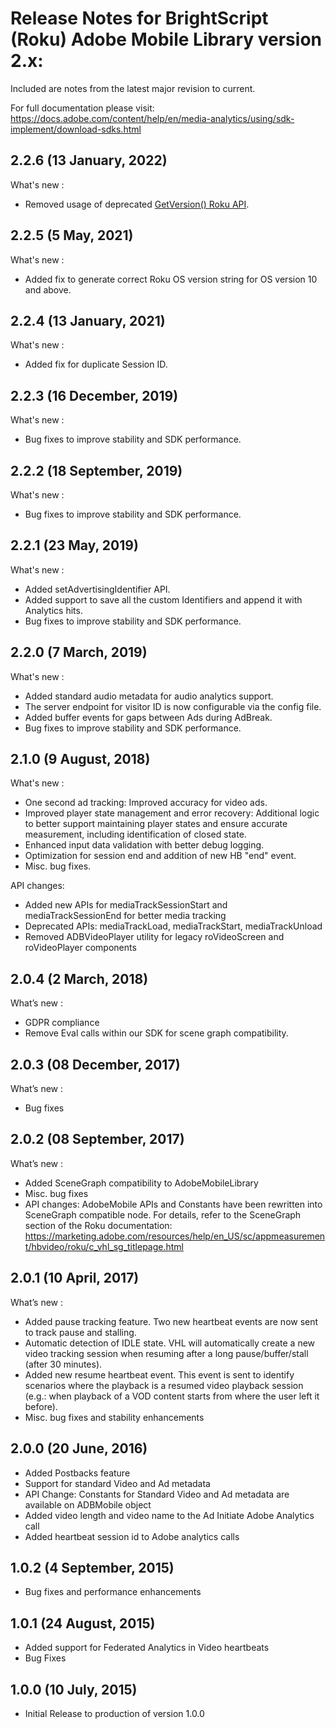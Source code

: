 # Release Notes for BrightScript (Roku) Adobe Mobile Library version 2.x:

Included are notes from the latest major revision to current.

For full documentation please visit:
https://docs.adobe.com/content/help/en/media-analytics/using/sdk-implement/download-sdks.html

## 2.2.6 (13 January, 2022)
What's new :
- Removed usage of deprecated [GetVersion() Roku API](https://developer.roku.com/docs/references/brightscript/interfaces/ifdeviceinfo.md#getversion-as-string).

## 2.2.5 (5 May, 2021)
What's new :
- Added fix to generate correct Roku OS version string for OS version 10 and above.

## 2.2.4 (13 January, 2021)
What's new :
- Added fix for duplicate Session ID.

## 2.2.3 (16 December, 2019)
What's new :
- Bug fixes to improve stability and SDK performance.

## 2.2.2 (18 September, 2019)
What's new :
- Bug fixes to improve stability and SDK performance.

## 2.2.1 (23 May, 2019)
What's new :
- Added setAdvertisingIdentifier API.
- Added support to save all the custom Identifiers and append it with Analytics hits.
- Bug fixes to improve stability and SDK performance.

## 2.2.0 (7 March, 2019)
What's new :
- Added standard audio metadata for audio analytics support.
- The server endpoint for visitor ID is now configurable via the config file.
- Added buffer events for gaps between Ads during AdBreak.
- Bug fixes to improve stability and SDK performance.

## 2.1.0 (9 August, 2018)
What's new :
- One second ad tracking: Improved accuracy for video ads.
- Improved player state management and error recovery: Additional logic to better support maintaining player states and ensure accurate measurement, including identification of closed state.
- Enhanced input data validation with better debug logging.
- Optimization for session end and addition of new HB "end" event.
- Misc. bug fixes.

API changes:
- Added new APIs for mediaTrackSessionStart and mediaTrackSessionEnd for better media tracking
- Deprecated APIs: mediaTrackLoad, mediaTrackStart, mediaTrackUnload
- Removed ADBVideoPlayer utility for legacy roVideoScreen and roVideoPlayer components

## 2.0.4 (2 March, 2018)
What’s new :
- GDPR compliance
- Remove Eval calls within our SDK for scene graph compatibility.

## 2.0.3 (08 December, 2017)
What’s new :
- Bug fixes

## 2.0.2 (08 September, 2017)
What’s new :
- Added SceneGraph compatibility to AdobeMobileLibrary
- Misc. bug fixes
- API changes: AdobeMobile APIs and Constants have been rewritten into SceneGraph compatible node. For details, refer to the SceneGraph section of the Roku documentation: https://marketing.adobe.com/resources/help/en_US/sc/appmeasurement/hbvideo/roku/c_vhl_sg_titlepage.html

## 2.0.1 (10 April, 2017)
What’s new :
- Added pause tracking feature. Two new heartbeat events are now sent to track pause and stalling.
- Automatic detection of IDLE state. VHL will automatically create a new video tracking session when resuming after a long pause/buffer/stall (after 30 minutes).
- Added new resume heartbeat event. This event is sent to identify scenarios where the playback is a resumed video playback session (e.g.: when playback of a VOD content starts from where the user left it before).
- Misc. bug fixes and stability enhancements


## 2.0.0 (20 June, 2016)
- Added Postbacks feature
- Support for standard Video and Ad metadata
- API Change: Constants for Standard Video and Ad metadata are available on ADBMobile object
- Added video length and video name to the Ad Initiate Adobe Analytics call
- Added heartbeat session id to Adobe analytics calls

## 1.0.2 (4 September, 2015)
- Bug fixes and performance enhancements

## 1.0.1 (24 August, 2015)
- Added support for Federated Analytics in Video heartbeats
- Bug Fixes

## 1.0.0 (10 July, 2015)
- Initial Release to production of version 1.0.0
